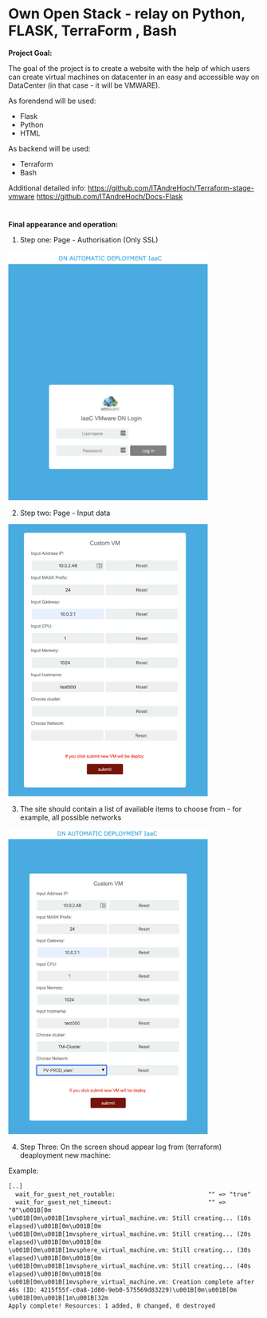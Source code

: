 
# Own Open Stack - relay on Python, FLASK, TerraForm , Bash

**Project Goal:**

The goal of the project is to create a website with the help of which users can create virtual machines on datacenter in an easy and accessible way on DataCenter (in that case - it will be VMWARE).

As forendend will be used:
 - Flask
 - Python
 - HTML

As backend will be used:
 - Terraform
 - Bash
 
 
 Additional detailed info:
 https://github.com/ITAndreHoch/Terraform-stage-vmware
 https://github.com/ITAndreHoch/Docs-Flask
 
 
 
 #

**Final appearance and operation:**

1. Step one: Page - Authorisation (Only SSL)

<img src="images/flask1.png " alt="drawing" width="400"/>

2. Step two: Page - Input data

<img src="images/flask2.png " alt="drawing" width="400"/>

3. The site should contain a list of available items to choose from - for example, all possible networks

<img src="images/flask4.png " alt="drawing" width="400"/>

4. Step Three: On the screen shoud appear log from (terraform) deaployment new machine:

Example:

```
[..]
  wait_for_guest_net_routable:                          "" => "true"
  wait_for_guest_net_timeout:                           "" => "0"\u001B[0m
\u001B[0m\u001B[1mvsphere_virtual_machine.vm: Still creating... (10s elapsed)\u001B[0m\u001B[0m
\u001B[0m\u001B[1mvsphere_virtual_machine.vm: Still creating... (20s elapsed)\u001B[0m\u001B[0m
\u001B[0m\u001B[1mvsphere_virtual_machine.vm: Still creating... (30s elapsed)\u001B[0m\u001B[0m
\u001B[0m\u001B[1mvsphere_virtual_machine.vm: Still creating... (40s elapsed)\u001B[0m\u001B[0m
\u001B[0m\u001B[1mvsphere_virtual_machine.vm: Creation complete after 46s (ID: 4215f55f-c0a8-1d80-9eb0-575569d83229)\u001B[0m\u001B[0m
\u001B[0m\u001B[1m\u001B[32m
Apply complete! Resources: 1 added, 0 changed, 0 destroyed
```

